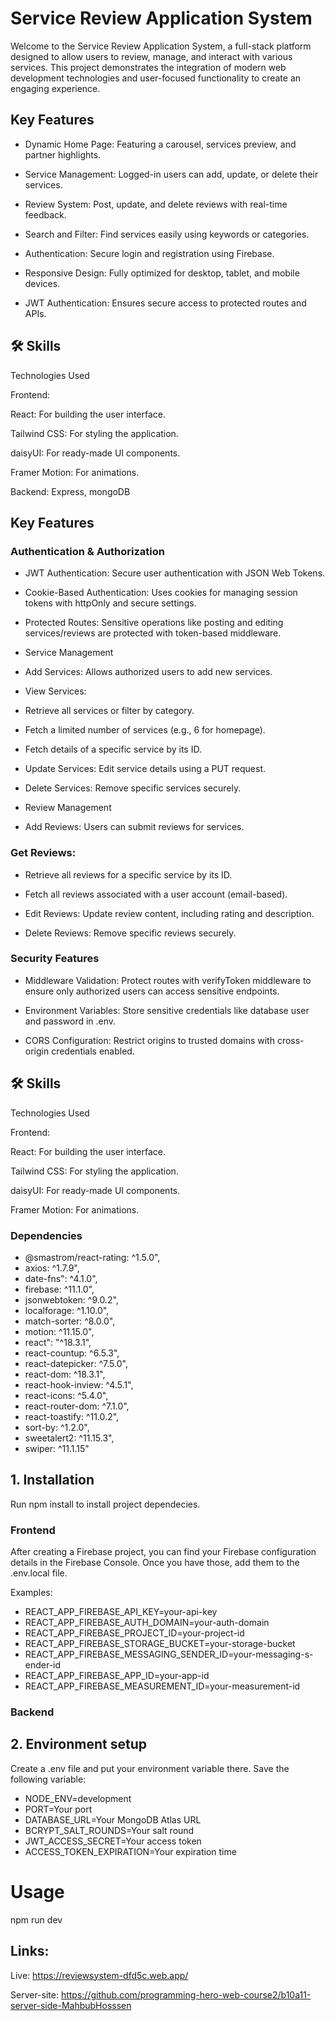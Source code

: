 # Service Review Application System

Welcome to the Service Review Application System, a full-stack platform designed to allow users to review, manage, and interact with various services. This project demonstrates the integration of modern web development technologies and user-focused functionality to create an engaging experience.


## Key Features

- Dynamic Home Page: Featuring a carousel, services preview, and partner highlights.

- Service Management: Logged-in users can add, update, or delete their services.

- Review System: Post, update, and delete reviews with real-time feedback.

- Search and Filter: Find services easily using keywords or categories.

- Authentication: Secure login and registration using Firebase.

- Responsive Design: Fully optimized for desktop, tablet, and mobile devices.

- JWT Authentication: Ensures secure access to protected routes and APIs.


## 🛠 Skills
Technologies Used

Frontend:

React: For building the user interface.

Tailwind CSS: For styling the application.

daisyUI: For ready-made UI components.

Framer Motion: For animations.

Backend:
Express, mongoDB


## Key Features

### Authentication & Authorization

- JWT Authentication: Secure user authentication with JSON Web Tokens.

- Cookie-Based Authentication: Uses cookies for managing session tokens with httpOnly and secure settings.

- Protected Routes: Sensitive operations like posting and editing services/reviews are protected with token-based middleware.

- Service Management

- Add Services: Allows authorized users to add new services.

- View Services:

- Retrieve all services or filter by category.

- Fetch a limited number of services (e.g., 6 for homepage).

- Fetch details of a specific service by its ID.

- Update Services: Edit service details using a PUT request.

- Delete Services: Remove specific services securely.

- Review Management

- Add Reviews: Users can submit reviews for services.

### Get Reviews:

- Retrieve all reviews for a specific service by its ID.

- Fetch all reviews associated with a user account (email-based).

- Edit Reviews: Update review content, including rating and description.

- Delete Reviews: Remove specific reviews securely.

### Security Features

- Middleware Validation: Protect routes with verifyToken middleware to ensure only authorized users can access sensitive endpoints.

- Environment Variables: Store sensitive credentials like database user and password in .env.

- CORS Configuration: Restrict origins to trusted domains with cross-origin credentials enabled.


## 🛠 Skills
Technologies Used

Frontend:

React: For building the user interface.

Tailwind CSS: For styling the application.

daisyUI: For ready-made UI components.

Framer Motion: For animations.



### Dependencies
- @smastrom/react-rating: ^1.5.0",
- axios: ^1.7.9",
- date-fns": ^4.1.0",
- firebase: ^11.1.0",
- jsonwebtoken: ^9.0.2",
- localforage: ^1.10.0",
- match-sorter: ^8.0.0",
- motion: ^11.15.0",
- react": "^18.3.1",
- react-countup: ^6.5.3",
- react-datepicker: ^7.5.0",
- react-dom: ^18.3.1",
- react-hook-inview: ^4.5.1",
- react-icons: ^5.4.0",
- react-router-dom: ^7.1.0",
- react-toastify: ^11.0.2",
- sort-by: ^1.2.0",
- sweetalert2: ^11.15.3",
- swiper: ^11.1.15"
## 1. Installation
Run npm install to install project dependecies.

### Frontend
After creating a Firebase project, you can find your Firebase configuration details in the Firebase Console. Once you have those, add them to the .env.local file.

Examples:
- REACT_APP_FIREBASE_API_KEY=your-api-key
- REACT_APP_FIREBASE_AUTH_DOMAIN=your-auth-domain
- REACT_APP_FIREBASE_PROJECT_ID=your-project-id
- REACT_APP_FIREBASE_STORAGE_BUCKET=your-storage-bucket
- REACT_APP_FIREBASE_MESSAGING_SENDER_ID=your-messaging-s- ender-id
- REACT_APP_FIREBASE_APP_ID=your-app-id
- REACT_APP_FIREBASE_MEASUREMENT_ID=your-measurement-id


### Backend
## 2. Environment setup
Create a .env file and put your environment variable there. Save the following variable:

- NODE_ENV=development 
- PORT=Your port 
- DATABASE_URL=Your MongoDB Atlas URL 
- BCRYPT_SALT_ROUNDS=Your salt round 
- JWT_ACCESS_SECRET=Your access token 
- ACCESS_TOKEN_EXPIRATION=Your expiration time

# Usage
npm run dev

## Links:
Live: https://reviewsystem-dfd5c.web.app/

Server-site: https://github.com/programming-hero-web-course2/b10a11-server-side-MahbubHosssen

